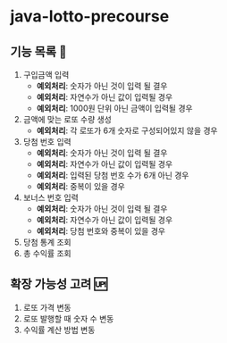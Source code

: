 # java-lotto-precourse

## 기능 목록 📝 
1. 구입금액 입력
    - **예외처리**: 숫자가 아닌 것이 입력 될 결우  
    - **예외처리**: 자연수가 아닌 값이 입력될 경우   
    - **예외처리**: 1000원 단위 아닌 금액이 입력될 경우  
2. 금액에 맞는 로또 수량 생성
    - **예외처리**: 각 로또가 6개 숫자로 구성되어있지 않을 경우  
3. 당첨 번호 입력
    - **예외처리**: 숫자가 아닌 것이 입력 될 결우  
    - **예외처리**: 자연수가 아닌 값이 입력될 경우  
    - **예외처리**: 입력된 당첨 번호 수가 6개 아닌 경우  
    - **예외처리**: 중복이 있을 경우  
4. 보너스 번호 입력
    - **예외처리**: 숫자가 아닌 것이 입력 될 결우    
    - **예외처리**: 자연수가 아닌 값이 입력될 경우    
    - **예외처리**: 당첨 번호와 중복이 있을 경우
5. 당첨 통계 조회  
6. 총 수익률 조회

## 확장 가능성 고려 🆙  
1. 로또 가격 변동
2. 로또 발행할 때 숫자 수 변동
3. 수익률 계산 방법 변동